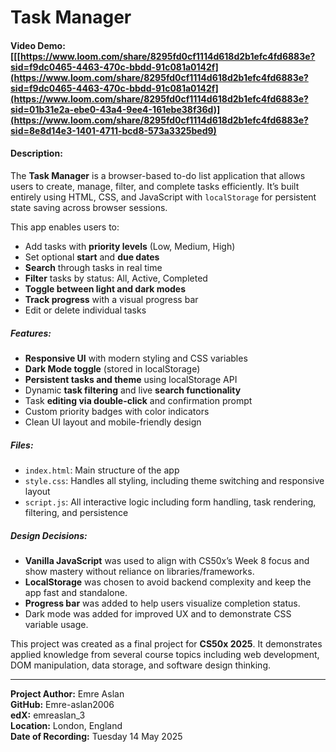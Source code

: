 # Task Manager  
#### Video Demo: [[[https://www.loom.com/share/8295fd0cf1114d618d2b1efc4fd6883e?sid=f9dc0465-4463-470c-bbdd-91c081a0142f](https://www.loom.com/share/8295fd0cf1114d618d2b1efc4fd6883e?sid=f9dc0465-4463-470c-bbdd-91c081a0142f](https://www.loom.com/share/8295fd0cf1114d618d2b1efc4fd6883e?sid=01b31e2a-ebe0-43a4-9ee4-161ebe38f36d)](https://www.loom.com/share/8295fd0cf1114d618d2b1efc4fd6883e?sid=8e8d14e3-1401-4711-bcd8-573a3325bed9)

#### Description:

The **Task Manager** is a browser-based to-do list application that allows users to create, manage, filter, and complete tasks efficiently. It’s built entirely using HTML, CSS, and JavaScript with `localStorage` for persistent state saving across browser sessions.

This app enables users to:
- Add tasks with **priority levels** (Low, Medium, High)
- Set optional **start** and **due dates**
- **Search** through tasks in real time
- **Filter** tasks by status: All, Active, Completed
- **Toggle between light and dark modes**
- **Track progress** with a visual progress bar
- Edit or delete individual tasks

##### Features:
- **Responsive UI** with modern styling and CSS variables
- **Dark Mode toggle** (stored in localStorage)
- **Persistent tasks and theme** using localStorage API
- Dynamic **task filtering** and live **search functionality**
- Task **editing via double-click** and confirmation prompt
- Custom priority badges with color indicators
- Clean UI layout and mobile-friendly design

##### Files:
- `index.html`: Main structure of the app
- `style.css`: Handles all styling, including theme switching and responsive layout
- `script.js`: All interactive logic including form handling, task rendering, filtering, and persistence

##### Design Decisions:
- **Vanilla JavaScript** was used to align with CS50x’s Week 8 focus and show mastery without reliance on libraries/frameworks.
- **LocalStorage** was chosen to avoid backend complexity and keep the app fast and standalone.
- **Progress bar** was added to help users visualize completion status.
- Dark mode was added for improved UX and to demonstrate CSS variable usage.

This project was created as a final project for **CS50x 2025**. It demonstrates applied knowledge from several course topics including web development, DOM manipulation, data storage, and software design thinking.

---

**Project Author:** Emre Aslan  
**GitHub:** Emre-aslan2006  
**edX:** emreaslan_3  
**Location:** London, England  
**Date of Recording:** Tuesday 14 May 2025  
